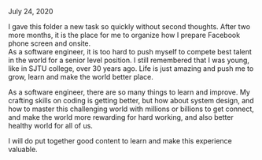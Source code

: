 July 24, 2020<br>

I gave this folder a new task so quickly without second thoughts. After two more months, it is the place for me to organize how I prepare Facebook phone screen and onsite. <br>
As a software engineer, it is too hard to push myself to compete best talent in the world for a senior level position. I still remembered that I was young, like in SJTU college, over 30 years ago. Life is just amazing and push me to grow, learn and make the world better place. <br>

As a software engineer, there are so many things to learn and improve. My crafting skills on coding is getting better, but how about system design, and how to master this challenging world with millions or billions to get connect, and make the world more rewarding for hard working, and also better healthy world for all of us. <br>

I will do put together good content to learn and make this experience valuable. <br>

